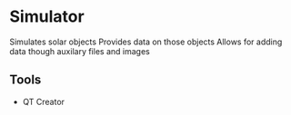 # Simulator
Simulates solar objects
Provides data on those objects
Allows for adding data though auxilary files and images

## Tools
- QT Creator
